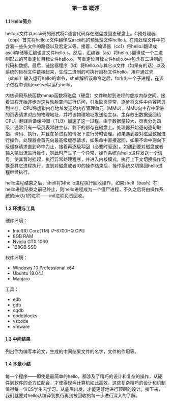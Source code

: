 ### <center>第一章 概述</center>

#### 1.1 Hello简介

hello.c文件以ascii码的形式将C语言代码存在磁盘或固态硬盘上。C预处理器（cpp）首先将hello.c文件翻译成ascii码的预处理文件hello.i。在预处理文件中包含着一些头文件的路径以及宏定义等。接着，C编译器（cc1）将hello.i翻译成ascii存储等汇编语言文件hello.s。然后，汇编器（as）将hello.s翻译成一个二进制形式的可重定位目标文件hello.o，可重定位目标文件hello.o中包含有二进制的代码和数据。最后，链接器程序（ld）将hello.o与其它.o文件（如果有的话）以及系统的目标文件链接起来，生成二进制的可执行目标文件hello。用户通过壳（shell）输入运行hello的命令，shell解析该命令之后，fork出一个子进程，在该子进程中调用execve以运行hello。

内核调用系统函数mmap函数将磁盘（硬盘）文件映射到进程的虚拟内存空间。接着进程开始逐步对这片映射空间进行访问，引发缺页异常，逐步将文件中内容拷贝到主存。CPU将虚拟内存地址发送给内存管理单元（MMU），MMU向主存中常驻的页表请求对应的物理地址，并将该物理地址发送给主存，主存取出数据返回给CPU。翻译后备缓冲器（TLB）加速了这一过程。由于数据量较大，页表分为四级，通常只有一级页表常驻主存，剩下的都存在磁盘上。处理器开始逐句逐句取指、译码、执行，并且在多进程的情况下进行分时管理。如果遇到要对磁盘数据进行操作，处理器会首先向最高级缓存请求，如果命中直接返回，如果不命中则向下级缓存请求直到命中为止，接着再逐级写回（必要时驱逐）。如遇到要对磁盘或者输入输出流进行操作，则此时产生了一个异常，操作系统向hello进程发送一个信号，使其暂时挂起，执行异常处理程序，并进入内核模式，执行上下文切换操作切换至其它进程执行，直到对磁盘或者IO的操作结束后，操作系统又切换回hello进程继续执行。

hello进程结束之后，shell将对hello进程执行回收操作，如果shell（bash）在hello进程结束之前已终止，则hello进程成为一个僵尸进程，不久之后将由操作系统的pid为1的进程——init进程负责回收。

#### 1.2 环境与工具

硬件环境：

- Intel(R) Core(TM) i7-6700HQ CPU
- 8GB RAM
- Nvidia GTX 1060
- 128GB SSD

软件环境：

- Windows 10 Professional x64
- Ubuntu 18.04.1
- Manjaro

工具：

- edb
- gdb
- cgdb
- codeblocks
- vscode
- vmware

#### 1.3 中间结果

列出你为编写本论文，生成的中间结果文件的名字，文件的作用等。

#### 1.4 本章小结

每一个程序——即使是最简单的hello，都涉及了精巧的设计和复杂的操作，从硬件到软件的全方位配合，才使得现今计算机如此高效。这些复杂精巧的设计和机制值得每一位CS学生去学习。从底层出发，才能更好地进行顶层的设计。接下来，我们就要对hello从编译到执行再到被回收的每一步进行深入的了解。